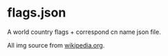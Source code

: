# flags.json
A world country flags + correspond cn name json file.

All img source from [wikipedia.org](https://wikipedia.org).
